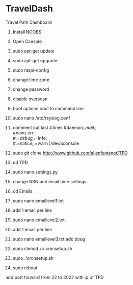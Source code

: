 # TravelDash
Travel Path Dashboard

1. Install NOOBS
2. Open Console
3. sudo apt-get update
4. sudo apt-get upgrade
5. sudo raspi-config
6. change time zone
7. change password
8. disable overscan 
9. boot options boot to command line

9. sudo nano /etc/rsyslog.conf
10. comment out last 4 lines
      #daemon.*;mail.*;\
      #news.err;\
      #*.=debug;*.=info;\
      #*.=notice;*.=warn       |/dev/xconsole
10. sudo git clone http://www.github.com/allenfontenot/TPD
11. cd TPD
12. sudo nano settings.py
13. change NSN and email time settings
14. cd Emails
15. sudo nano emaillevel1.txt
16. add 1 email per line
17. sudo nano emaillevel2.txt
18. add 1 email per line
19. sudo nano emaillevel3.txt add doug
20. sudo chmod +x cronsetup.sh 
21. sudo ./cronsetup.sh
22. sudo reboot

add port forward from 22 to 2022 with ip of TPD
